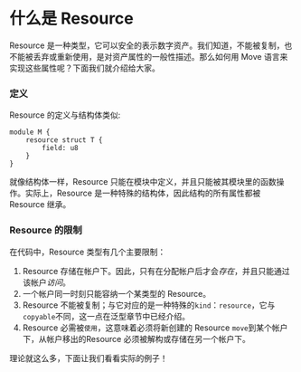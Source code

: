 # 什么是 Resource

Resource 是一种类型，它可以安全的表示数字资产。我们知道，不能被复制，也不能被丢弃或重新使用，是对资产属性的一般性描述。那么如何用 Move 语言来实现这些属性呢？下面我们就介绍给大家。

### 定义

Resource 的定义与结构体类似:

```Move
module M {
    resource struct T {
        field: u8
    }
}
```

就像结构体一样，Resource 只能在模块中定义，并且只能被其模块里的函数操作。实际上，Resource 是一种特殊的结构体，因此结构的所有属性都被 Resource 继承。

### Resource 的限制

在代码中，Resource 类型有几个主要限制：

1. Resource 存储在帐户下。因此，只有在分配帐户后才会*存在*，并且只能通过该帐户*访问*。
2. 一个帐户同一时刻只能容纳一个某类型的 Resource。
3. Resource 不能被复制；与它对应的是一种特殊的`kind`：`resource`，它与`copyable`不同，这一点在泛型章节中已经介绍。
4. Resource 必需被`使用`，这意味着必须将新创建的 Resource `move`到某个帐户下，从帐户移出的Resource 必须被解构或存储在另一个帐户下。

理论就这么多，下面让我们看看实际的例子！